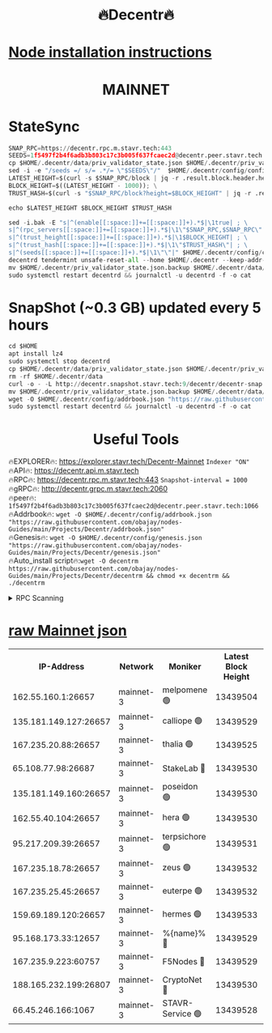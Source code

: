 <h1 align="center"> 🔥Decentr🔥</h1>

[Node installation instructions](https://github.com/obajay/nodes-Guides/tree/main/Projects/Decentr)
=
<h1 align="center"> MAINNET</h1>

# StateSync
```python
SNAP_RPC=https://decentr.rpc.m.stavr.tech:443
SEEDS=1f5497f2b4f6adb3b803c17c3b005f637fcaec2d@decentr.peer.stavr.tech:1066
cp $HOME/.decentr/data/priv_validator_state.json $HOME/.decentr/priv_validator_state.json.backup
sed -i -e "/seeds =/ s/= .*/= \"$SEEDS\"/"  $HOME/.decentr/config/config.toml
LATEST_HEIGHT=$(curl -s $SNAP_RPC/block | jq -r .result.block.header.height); \
BLOCK_HEIGHT=$((LATEST_HEIGHT - 1000)); \
TRUST_HASH=$(curl -s "$SNAP_RPC/block?height=$BLOCK_HEIGHT" | jq -r .result.block_id.hash)

echo $LATEST_HEIGHT $BLOCK_HEIGHT $TRUST_HASH

sed -i.bak -E "s|^(enable[[:space:]]+=[[:space:]]+).*$|\1true| ; \
s|^(rpc_servers[[:space:]]+=[[:space:]]+).*$|\1\"$SNAP_RPC,$SNAP_RPC\"| ; \
s|^(trust_height[[:space:]]+=[[:space:]]+).*$|\1$BLOCK_HEIGHT| ; \
s|^(trust_hash[[:space:]]+=[[:space:]]+).*$|\1\"$TRUST_HASH\"| ; \
s|^(seeds[[:space:]]+=[[:space:]]+).*$|\1\"\"|" $HOME/.decentr/config/config.toml
decentrd tendermint unsafe-reset-all --home $HOME/.decentr --keep-addr-book
mv $HOME/.decentr/priv_validator_state.json.backup $HOME/.decentr/data/priv_validator_state.json
sudo systemctl restart decentrd && journalctl -u decentrd -f -o cat
```
# SnapShot (~0.3 GB) updated every 5 hours
```python
cd $HOME
apt install lz4
sudo systemctl stop decentrd
cp $HOME/.decentr/data/priv_validator_state.json $HOME/.decentr/priv_validator_state.json.backup
rm -rf $HOME/.decentr/data
curl -o - -L http://decentr.snapshot.stavr.tech:9/decentr/decentr-snap.tar.lz4 | lz4 -c -d - | tar -x -C $HOME/.decentr --strip-components 2
mv $HOME/.decentr/priv_validator_state.json.backup $HOME/.decentr/data/priv_validator_state.json
wget -O $HOME/.decentr/config/addrbook.json "https://raw.githubusercontent.com/obajay/nodes-Guides/main/Projects/Decentr/addrbook.json"
sudo systemctl restart decentrd && journalctl -u decentrd -f -o cat
```

 <h1 align="center"> Useful Tools</h1>

🔥EXPLORER🔥:     https://explorer.stavr.tech/Decentr-Mainnet        `Indexer "ON"` \
🔥API🔥:          https://decentr.api.m.stavr.tech \
🔥RPC🔥:          https://decentr.rpc.m.stavr.tech:443              `Snapshot-interval = 1000` \
🔥gRPC🔥:         http://decentr.grpc.m.stavr.tech:2060 \
🔥peer🔥:         `1f5497f2b4f6adb3b803c17c3b005f637fcaec2d@decentr.peer.stavr.tech:1066` \
🔥Addrbook🔥:  `wget -O $HOME/.decentr/config/addrbook.json "https://raw.githubusercontent.com/obajay/nodes-Guides/main/Projects/Decentr/addrbook.json"` \
🔥Genesis🔥:  `wget -O $HOME/.decentr/config/genesis.json "https://raw.githubusercontent.com/obajay/nodes-Guides/main/Projects/Decentr/genesis.json"` \
🔥Auto_install script🔥:`wget -O decentrm https://raw.githubusercontent.com/obajay/nodes-Guides/main/Projects/Decentr/decentrm && chmod +x decentrm && ./decentrm`

<details>
<summary>RPC Scanning</summary>

<h2 align="center"> We scan nodes in real time every 4 hours. And we provide the final result of RPC endpoints.
We cannot influence the operation of these nodes in any way. </h2>


```python
If Voting Power is higher than 0 --> then the Node is a validator of the network and may be subject to attack and be a potential threat to the chain.
```
```python
We marked such validators with a red symbol
```

</details>

[raw Mainnet json](https://rpc-check.decentrm.stavr.tech/decentrm/rpc-decentrm-result.json)
=



<table><tr><th>IP-Address</th><th>Network</th><th>Moniker</th><th>Latest Block Height</th><th>Earliest Block Height</th><th>Catching Up</th><th>Tx Index</th><th>Voting Power</th><th>Scan Time</th></tr><tr><td>162.55.160.1:26657</td><td>mainnet-3</td><td>melpomene 🟢</td><td>13439504</td><td>1688950</td><td>False</td><td>on</td><td>0</td><td>2024-03-22T15:42:13.736410773UTC</td></tr><tr><td>135.181.149.127:26657</td><td>mainnet-3</td><td>calliope 🟢</td><td>13439529</td><td>1688950</td><td>False</td><td>on</td><td>0</td><td>2024-03-22T15:42:18.103761630UTC</td></tr><tr><td>167.235.20.88:26657</td><td>mainnet-3</td><td>thalia 🟢</td><td>13439525</td><td>1688950</td><td>False</td><td>on</td><td>0</td><td>2024-03-22T15:42:21.369699489UTC</td></tr><tr><td>65.108.77.98:26687</td><td>mainnet-3</td><td>StakeLab 🔴</td><td>13439530</td><td>1688950</td><td>False</td><td>on</td><td>5451257</td><td>2024-03-22T15:42:21.662605209UTC</td></tr><tr><td>135.181.149.160:26657</td><td>mainnet-3</td><td>poseidon 🟢</td><td>13439530</td><td>1688950</td><td>False</td><td>on</td><td>0</td><td>2024-03-22T15:42:26.036404533UTC</td></tr><tr><td>162.55.40.104:26657</td><td>mainnet-3</td><td>hera 🟢</td><td>13439530</td><td>1688950</td><td>False</td><td>on</td><td>0</td><td>2024-03-22T15:42:26.489760264UTC</td></tr><tr><td>95.217.209.39:26657</td><td>mainnet-3</td><td>terpsichore 🟢</td><td>13439531</td><td>1688950</td><td>False</td><td>on</td><td>0</td><td>2024-03-22T15:42:30.910492371UTC</td></tr><tr><td>167.235.18.78:26657</td><td>mainnet-3</td><td>zeus 🟢</td><td>13439532</td><td>1688950</td><td>False</td><td>on</td><td>0</td><td>2024-03-22T15:42:35.212323852UTC</td></tr><tr><td>167.235.25.45:26657</td><td>mainnet-3</td><td>euterpe 🟢</td><td>13439532</td><td>1688950</td><td>False</td><td>on</td><td>0</td><td>2024-03-22T15:42:37.458058530UTC</td></tr><tr><td>159.69.189.120:26657</td><td>mainnet-3</td><td>hermes 🟢</td><td>13439533</td><td>1688950</td><td>False</td><td>on</td><td>0</td><td>2024-03-22T15:42:39.772182535UTC</td></tr><tr><td>95.168.173.33:12657</td><td>mainnet-3</td><td>%{name}% 🔴</td><td>13439529</td><td>8964001</td><td>False</td><td>on</td><td>4280729</td><td>2024-03-22T15:42:18.903716791UTC</td></tr><tr><td>167.235.9.223:60757</td><td>mainnet-3</td><td>F5Nodes 🔴</td><td>13439529</td><td>12380001</td><td>False</td><td>off</td><td>562</td><td>2024-03-22T15:42:19.117681639UTC</td></tr><tr><td>188.165.232.199:26807</td><td>mainnet-3</td><td>CryptoNet 🔴</td><td>13439530</td><td>13242001</td><td>False</td><td>off</td><td>916403</td><td>2024-03-22T15:42:26.281513078UTC</td></tr><tr><td>66.45.246.166:1067</td><td>mainnet-3</td><td>STAVR-Service 🟢</td><td>13439528</td><td>13439001</td><td>False</td><td>on</td><td>0</td><td>2024-03-22T15:42:18.636545104UTC</td></tr></table>
